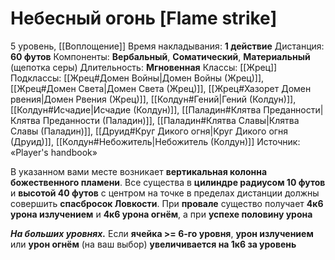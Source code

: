 # Небесный огонь [Flame strike]
5 уровень, [[Воплощение]]
Время накладывания: **1 действие**
Дистанция: **60 футов**
Компоненты: **Вербальный**, **Соматический**, **Материальный** (щепотка серы)
Длительность: **Мгновенная**
Классы: [[Жрец]]
Подклассы: [[Жрец#Домен Войны|Домен Войны (Жрец)]], [[Жрец#Домен Света|Домен Света (Жрец)]], [[Жрец#Хазорет Домен рвения|Домен Рвения (Жрец)]], [[Колдун#Гений|Гений (Колдун)]], [[Колдун#Исчадие|Исчадие (Колдун)]], [[Паладин#Клятва Преданности|Клятва Преданности (Паладин)]], [[Паладин#Клятва Славы|Клятва Славы (Паладин)]], [[Друид#Круг Дикого огня|Круг Дикого огня (Друид)]], [[Колдун#Небожитель|Небожитель (Колдун)]]
Источник: «Player's handbook»

В указанном вами месте возникает **вертикальная колонна божественного пламени**. Все существа в **цилиндре радиусом 10 футов** и **высотой 40 футов** с центром на точке в пределах дистанции должны совершить **спасбросок Ловкости**. При **провале** существо получает **4к6 урона излучением** и **4к6 урона огнём**, а при **успехе половину урона**

**_На больших уровнях._** Если **ячейка >= 6-го уровня**, **урон излучением** или **урон огнём** (на ваш выбор) **увеличивается на 1к6 за уровень**